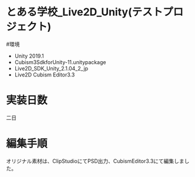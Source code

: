 # とある学校_Live2D_Unity(テストプロジェクト)

#環境
* Unity 2019.1
* Cubism3SdkforUnity-11.unitypackage
* Live2D_SDK_Unity_2.1.04_2_jp
* Live2D Cubism Editor3.3

# 実装日数
二日

# 編集手順
オリジナル素材は、ClipStudioにてPSD出力、CubismEditor3.3にて編集しました。

